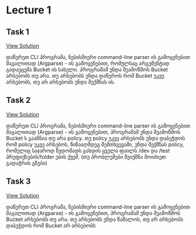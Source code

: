 # Lecture 1

## Task 1

[View Solution](task_1.py)

დაწერეთ CLI პროგრამა, ნებისმიერი command-line parser ის გამოყენებით მაგალითად (Argparse) - ის გამოყენებით, რომელსაც არგუმენტად გადაეცემა Bucket ის სახელი. პროგრამამ უნდა შეამოწმოს Bucket არსებობს თუ არა. თუ არსებობს უნდა დაწეროს რომ Bucket უკვე არსებობს, თუ არ არსებობს უნდა შექმნას ის.

## Task 2

[View Solution](task_2.py)

დაწერეთ CLI პროგრამა, ნებისმიერი command-line parser ის გამოყენებით მაგალითად (Argparse) - ის გამოყენებით, პროგრამამ უნდა შეამოწმოს Bucket ს გააჩნია თუ არა policy. თუ policy უკვე არსებობს უნდა დაბეჭდოს რომ policy უკვე არსებოს, წინააღმდეგ შემთხვევაში, უნდა შექმნას policy, რომელიც საჯაროდ წვდომადს გახდის ყველა ფაილს /dev და /test პრეფიქსების/folder ების ქვეშ. (თუ პრობლემები შეიქმნა მოიძიეთ გადაჭრის გზები)

## Task 3

[View Solution](task_3.py)

დაწერეთ CLI პროგრამა, ნებისმიერი command-line parser ის გამოყენებით მაგალითად (Argparse) - ის გამოყენებით, პროგრამამ უნდა შეამოწმოს Bucket არსებობს თუ არა. თუ არსებობს უნდა წაშალოს, თუ არ არსებობს დაბეჭდოს რომ Bucket არ არსებობს
